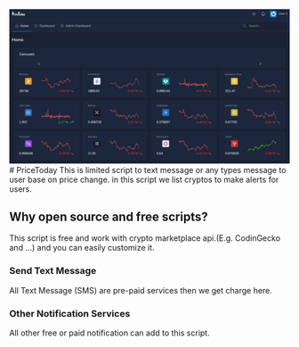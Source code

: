 <img src="https://github.com/aliqasemzadeh/PriceToday/raw/main/pricetoday.jpg">
# PriceToday
This is limited script to text message or any types message to user base on price change.
in this script we list cryptos to make alerts for users.


## Why open source and free scripts?
This script is free and work with crypto marketplace api.(E.g. CodinGecko and ...) and you can easily customize it.

### Send Text Message
All Text Message (SMS) are pre-paid services then we get charge here.

### Other Notification Services
All other free or paid notification can add to this script.
